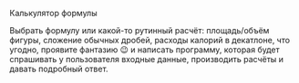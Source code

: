 Калькулятор формулы

Выбрать формулу или какой-то рутинный расчёт: площадь/объём фигуры, сложение обычных дробей, расходы калорий в декатлоне, что угодно, 
проявите фантазию 😉 и написать программу, которая будет спрашивать у пользователя входные данные, производить расчёты и давать подробный 
ответ.

